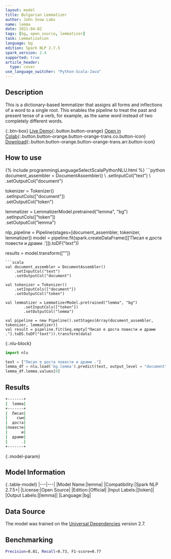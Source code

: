 ```yaml
---
layout: model
title: Bulgarian Lemmatizer
author: John Snow Labs
name: lemma
date: 2021-04-02
tags: [bg, open_source, lemmatizer]
task: Lemmatization
language: bg
edition: Spark NLP 2.7.5
spark_version: 2.4
supported: true
article_header:
  type: cover
use_language_switcher: "Python-Scala-Java"
---
```


## Description

This is a dictionary-based lemmatizer that assigns all forms and inflections of a word to a single root. This enables the pipeline to treat the past and present tense of a verb, for example, as the same word instead of two completely different words.

{:.btn-box}
[Live Demo](https://demo.johnsnowlabs.com/public/TEXT_PREPROCESSING/){:.button.button-orange}
[Open in Colab](https://colab.research.google.com/github/JohnSnowLabs/spark-nlp-workshop/blob/master/tutorials/streamlit_notebooks/TEXT_PREPROCESSING.ipynb){:.button.button-orange.button-orange-trans.co.button-icon}
[Download](https://s3.amazonaws.com/auxdata.johnsnowlabs.com/public/models/lemma_bg_2.7.5_2.4_1617376042524.zip){:.button.button-orange.button-orange-trans.arr.button-icon}

## How to use



<div class="tabs-box" markdown="1">
{% include programmingLanguageSelectScalaPythonNLU.html %}
```python
document_assembler = DocumentAssembler() \
    .setInputCol("text") \
    .setOutputCol("document")

tokenizer = Tokenizer()\
    .setInputCols(["document"]) \
    .setOutputCol("token")

lemmatizer = LemmatizerModel.pretrained("lemma", "bg") \
        .setInputCols(["token"]) \
        .setOutputCol("lemma")

nlp_pipeline = Pipeline(stages=[document_assembler, tokenizer, lemmatizer])
model = pipeline.fit(spark.createDataFrame([['Писал е доста повести и драми .']]).toDF("text"))

results = model.transform([""])
```
```scala
val document_assembler = DocumentAssembler()
    .setInputCol("text")
    .setOutputCol("document")

val tokenizer = Tokenizer()
    .setInputCols(["document"])
    .setOutputCol("token")

val lemmatizer = LemmatizerModel.pretrained("lemma", "bg")
        .setInputCols(["token"])
        .setOutputCol("lemma")

val pipeline = new Pipeline().setStages(Array(document_assembler, tokenizer, lemmatizer))
val result = pipeline.fit(Seq.empty["Писал е доста повести и драми ."].toDS.toDF("text")).transform(data)

```

{:.nlu-block}
```python
import nlu

text = ["Писал е доста повести и драми ."]
lemma_df = nlu.load('bg.lemma').predict(text, output_level = "document")
lemma_df.lemma.values[0]
```
</div>

## Results

```bash
+-------+
|  lemma|
+-------+
|  Писал|
|    съм|
|  доста|
|повести|
|      и|
|  драми|
|      .|
+-------+
```

{:.model-param}
## Model Information

{:.table-model}
|---|---|
|Model Name:|lemma|
|Compatibility:|Spark NLP 2.7.5+|
|License:|Open Source|
|Edition:|Official|
|Input Labels:|[token]|
|Output Labels:|[lemma]|
|Language:|bg|

## Data Source

The model was trained on the [Universal Dependencies](https://www.universaldependencies.org) version 2.7.

## Benchmarking

```bash
Precision=0.81, Recall=0.73, F1-score=0.77
```